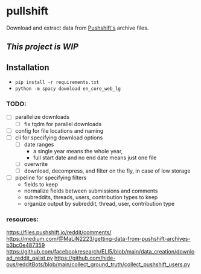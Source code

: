 # pullshift

Download and extract data from [Pushshift's](https://files.pushshift.io/reddit) archive files.

## *This project is WIP*

## Installation
- `pip install -r requirements.txt`
- `python -m spacy download en_core_web_lg`

### TODO:
- [ ] parallelize downloads
  - [ ] fix tqdm for parallel downloads
- [ ] config for file locations and naming
- [ ] cli for specifying download options
  - [ ] date ranges 
    - a single year means the whole year, 
    - full start date and no end date means just one file
  - [ ] overwrite
  - [ ] download, decompress, and filter on the fly, in case of low storage
- [ ] pipeline for specifying filters
  - fields to keep
  - normalize fields between submissions and comments
  - subreddits, threads, users, contribution types to keep
  - organize output by subreddit, thread, user, contribution type

### resources:
https://files.pushshift.io/reddit/comments/
https://medium.com/@MaLiN2223/getting-data-from-pushshift-archives-b3bc0e487359
https://github.com/facebookresearch/ELI5/blob/main/data_creation/download_reddit_qalist.py
https://github.com/hide-ous/redditBots/blob/main/collect_ground_truth/collect_pushshift_users.py

